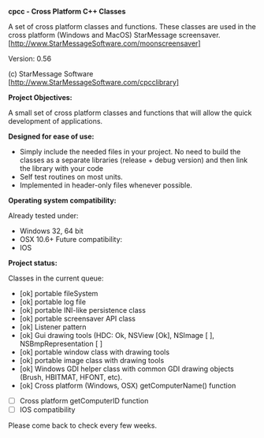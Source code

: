 ﻿**cpcc - Cross Platform C++ Classes**

A set of cross platform classes and functions.
These classes are used in the cross platform (Windows and MacOS) StarMessage screensaver.
[http://www.StarMessageSoftware.com/moonscreensaver]

Version: 0.56

(c) StarMessage Software [http://www.StarMessageSoftware.com/cpcclibrary]


 
**Project Objectives:**

A small set of cross platform classes and functions that will allow the quick development of applications.

**Designed for ease of use:**

- Simply include the needed files in your project.
  No need to build the classes as a separate libraries (release + debug version) and then link the library with your code
- Self test routines on most units.   
- Implemented in header-only files whenever possible.

**Operating system compatibility:**

Already tested under:
- Windows 32, 64 bit
- OSX 10.6+
Future compatibility: 
- IOS

**Project status:**

Classes in the current queue:
- [ok] portable fileSystem
- [ok] portable log file
- [ok] portable INI-like persistence class
- [ok] portable screensaver API class
- [ok] Listener pattern
- [ok] Gui drawing tools (HDC: Ok, NSView [Ok], NSImage [ ], NSBmpRepresentation [ ] 
- [ok] portable window class with drawing tools
- [ok] portable image class with drawing tools
- [ok] Windows GDI helper class with common GDI drawing objects (Brush, HBITMAT, HFONT, etc).
- [ok] Cross platform (Windows, OSX) getComputerName() function
- [  ] Cross platform getComputerID function
- [  ] IOS compatibility

Please come back to check every few weeks.


